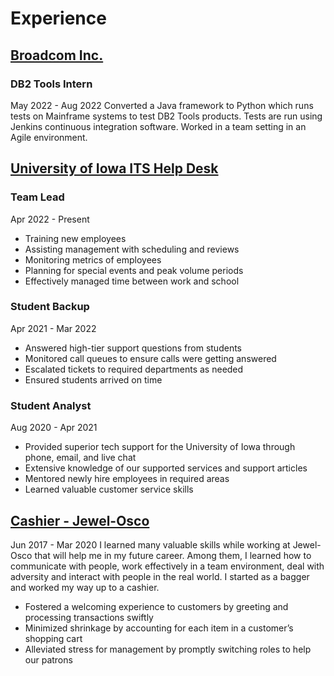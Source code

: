 # Experience
## [Broadcom Inc.](https://www.broadcom.com/)
### DB2 Tools Intern
  May 2022 - Aug 2022
  Converted a Java framework to Python which runs tests on Mainframe systems to test DB2 Tools products. Tests are run using Jenkins continuous integration software. Worked in a team setting in an Agile environment.


## [University of Iowa ITS Help Desk](https://its.uiowa.edu/)
### Team Lead
  Apr 2022 - Present
  * Training new employees
  * Assisting management with scheduling and reviews
  * Monitoring metrics of employees
  * Planning for special events and peak volume periods
  * Effectively managed time between work and school

### Student Backup 
  Apr 2021 - Mar 2022
  * Answered high-tier support questions from students
  * Monitored call queues to ensure calls were getting answered
  * Escalated tickets to required departments as needed
  * Ensured students arrived on time

### Student Analyst
  Aug 2020 - Apr 2021
  * Provided superior tech support for the University of Iowa through phone, email, and live chat
  * Extensive knowledge of our supported services and support articles
  * Mentored newly hire employees in required areas
  * Learned valuable customer service skills

## [Cashier - Jewel-Osco](https://www.jewelosco.com/)
Jun 2017 - Mar 2020
I learned many valuable skills while working at Jewel-Osco that will help me in my future career. Among them, I learned how to communicate with people, work effectively in a team environment, deal with adversity and interact with people in the real world. I started as a bagger and worked my way up to a cashier.

* Fostered a welcoming experience to customers by greeting and processing transactions swiftly
* Minimized shrinkage by accounting for each item in a customer’s shopping cart
* Alleviated stress for management by promptly switching roles to help our patrons
